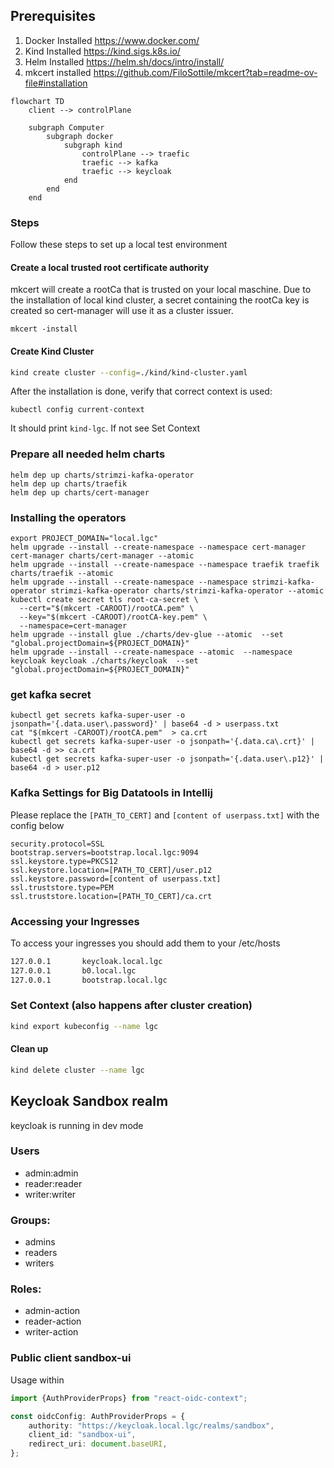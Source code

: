 

## Prerequisites

1. Docker Installed https://www.docker.com/
2. Kind Installed https://kind.sigs.k8s.io/
3. Helm Installed https://helm.sh/docs/intro/install/
4. mkcert installed https://github.com/FiloSottile/mkcert?tab=readme-ov-file#installation

```mermaid
flowchart TD
    client --> controlPlane

    subgraph Computer
        subgraph docker
            subgraph kind
                controlPlane --> traefic
                traefic --> kafka
                traefic --> keycloak
            end
        end
    end
```


### Steps

Follow these steps to set up a local test environment

#### Create a local trusted root certificate authority

mkcert will create a rootCa that is trusted on your local maschine. Due to the installation of local kind cluster, a
secret containing the rootCa key is created so cert-manager will use it as a cluster issuer.

```shell
mkcert -install
```

#### Create Kind Cluster

```bash
kind create cluster --config=./kind/kind-cluster.yaml
```

After the installation is done, verify that correct context is used:

```shell
kubectl config current-context
```

It should print `kind-lgc`. If not see Set Context

### Prepare all needed helm charts

```shell
helm dep up charts/strimzi-kafka-operator
helm dep up charts/traefik 
helm dep up charts/cert-manager
```

### Installing the operators

```shell
export PROJECT_DOMAIN="local.lgc"
helm upgrade --install --create-namespace --namespace cert-manager cert-manager charts/cert-manager --atomic
helm upgrade --install --create-namespace --namespace traefik traefik charts/traefik --atomic
helm upgrade --install --create-namespace --namespace strimzi-kafka-operator strimzi-kafka-operator charts/strimzi-kafka-operator --atomic
kubectl create secret tls root-ca-secret \
  --cert="$(mkcert -CAROOT)/rootCA.pem" \
  --key="$(mkcert -CAROOT)/rootCA-key.pem" \
  --namespace=cert-manager
helm upgrade --install glue ./charts/dev-glue --atomic  --set "global.projectDomain=${PROJECT_DOMAIN}"
helm upgrade --install --create-namespace --atomic  --namespace keycloak keycloak ./charts/keycloak  --set "global.projectDomain=${PROJECT_DOMAIN}"
```

### get kafka secret

```shell
kubectl get secrets kafka-super-user -o jsonpath='{.data.user\.password}' | base64 -d > userpass.txt
cat "$(mkcert -CAROOT)/rootCA.pem"  > ca.crt
kubectl get secrets kafka-super-user -o jsonpath='{.data.ca\.crt}' | base64 -d >> ca.crt
kubectl get secrets kafka-super-user -o jsonpath='{.data.user\.p12}' | base64 -d > user.p12 
```

### Kafka Settings for Big Datatools in Intellij

Please replace the `[PATH_TO_CERT]` and `[content of userpass.txt]` with the config below

```properties
security.protocol=SSL
bootstrap.servers=bootstrap.local.lgc:9094
ssl.keystore.type=PKCS12
ssl.keystore.location=[PATH_TO_CERT]/user.p12
ssl.keystore.password=[content of userpass.txt]
ssl.truststore.type=PEM
ssl.truststore.location=[PATH_TO_CERT]/ca.crt
```

### Accessing your Ingresses

To access your ingresses you should add them to your /etc/hosts

```bash
127.0.0.1       keycloak.local.lgc
127.0.0.1       b0.local.lgc
127.0.0.1       bootstrap.local.lgc
```

### Set Context (also happens after cluster creation)

```bash
kind export kubeconfig --name lgc
```

#### Clean up

```bash
kind delete cluster --name lgc
```

## Keycloak Sandbox realm

keycloak is running in dev mode

### Users

* admin:admin
* reader:reader
* writer:writer

### Groups:

* admins
* readers
* writers

### Roles:

* admin-action
* reader-action
* writer-action

### Public client sandbox-ui

Usage within

```typescript
import {AuthProviderProps} from "react-oidc-context";

const oidcConfig: AuthProviderProps = {
    authority: "https://keycloak.local.lgc/realms/sandbox",
    client_id: "sandbox-ui",
    redirect_uri: document.baseURI,
};
```
